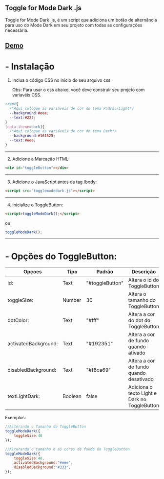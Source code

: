 ## Toggle for Mode Dark .js

 Toggle for Mode Dark .js, é um script que adiciona um botão de alternância para uso do Mode Dark em seu projeto com todas as configurações necessária.

<a href="https://andremalveira.github.io/toggleModeDark/" target="_blank"> Demo</a>
------------

# - Instalação

1. Inclua o código CSS no início do seu arquivo css:

   Obs: Para usar o css abaixo, você deve construir seu projeto com variavéis CSS.

```css
:root{
  /*Aqui coloque as variáveis de cor do tema Padrão/Light*/
  --background:#eee;
  --text:#222;
}
[data-theme=dark]{
  /*Aqui coloque as variáveis de cor do tema Dark*/
  --background:#161625;
  --text:#eee;
}
```
------------
2. Adicione a Marcação HTML:

```html
<div id="toggleButton"></div>
```
------------
 3. Adicione o JavaScript antes da tag  /body:

```html
<script src="togglemodedark.js"></script>     
```
------------

4. Inicialize o ToggleButton:


```html
<script>toggleModeDark();</script>
```

ou

```javascript
toggleModeDark();
```

------------

# - Opções do ToggleButton:

|  Opçoes | Tipo  | Padrão  | Descrição  |
| ------------ | ------------ | ------------ | ------------ |
|  id: | Text  | "#toggleButton"  | Altera o id do ToggleButton  |
|  toggleSize: | Number  | 30  | Altera o tamanho do ToggleButton  |
| dotColor:  |  Text | "#fff"  | Altera a cor do dot do ToggleButton  |
| activatedBackground:  |  Text | "#192351"  | Altera a cor de fundo quando ativado  |
|  disabledBackground: | Text  | "#f6ca69"  |  Altera a cor de fundo quando desativado |
|  textLightDark: | Boolean  | false  |  Adiciona o texto Light e Dark no ToggleButton |


Exemplos:

```javascript
//Alterando o Tamanho do ToggleButton
toggleModeDark({
	toggleSize:40
});

//Alterando o tamanho e as cores de fundo do ToggleButton
toggleModeDark({
	toggleSize:40,
	activatedBackground:"#eee",
	disabledBackground:"#333",
});
```
